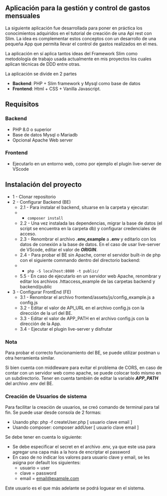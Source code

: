 ## Aplicación para la gestión y control de gastos mensuales

La siguiente aplicación fue desarrollada para poner en práctica los conocimientos adquiridos en el tutorial de creación 
de una Api rest con Slim. La idea es complementar estos conceptos con un desarrollo de una pequeña App que permita llevar 
el control de gastos realizados en el mes. 

La aplicación en sí aplica tantos ideas del Framework Slim como metodología de trabajo usada actualmente en mis proyectos 
los cuales aplican técnicas de DDD entre otras. 

La aplicación se divide en 2 partes

- **Backend**: PHP + Slim framework y Mysql como base de datos
- **Frontend**: Html + CSS + Vanilla Javascript.

## Requisitos

### Backend
- PHP 8.0 o superior
- Base de datos Mysql o Mariadb
- Opcional Apache Web server

### Frontend
- Ejecutarlo en un entorno web, como por ejemplo el plugin live-server de VScode

## Instalación del proyecto

- 1 - Clonar repositorio
- 2 - Configurar Backend (BE)
    - 2.1 - Para instalar el backend, situarse en la carpeta y ejecutar: 
    - - ```composer install```
    - 2.2 - Una vez instalada las dependencias, migrar la base de datos (el script se encuentra en la carpeta db) y configurar
credenciales de acceso. 
    - 2.3 - Renombrar el archivo **.env_example** a **.env** y editarlo con los datos de conexión a la base de datos. En el caso de usar live-server de VScode, editar el valor de ***ORIGIN***.
    - 2.4 - Para probar el BE sin Apache, correr el servidor built-in de php con el siguiente commando dentro del directorio backend: 
    - - ```php -S localhost:8080 -t public/```
    - 5.5 - En caso de ejecutarlo en un servidor web Apache, renombrar y editar los archivos .httaccess_example de las carpetas backend y backend/public
- 3 - Configurar FrontEnd (FE)
  - 3.1 - Renombrar el archivo frontend/assets/js/config_example.js a config.js
  - 3.2 - Editar el valor de API_URL en el archivo config.js con la dirección de la url del BE.
  - 3.3 - Editar el valor de APP_PATH en el archivo config.js con la dirección de la App.
  - 3.4 - Ejecutar el plugin live-server y disfrutar

### Nota

Para probar el correcto funcionamiento del BE, se puede utilizar postman u otra herramienta similar.

Si bien cuenta con middleware para evitar el problema de CORS, en caso de contar con un servidor web como apache, se puede 
colocar todo mismo en un subdirectorio. Tener en cuenta también de editar la variable ***APP_PATH*** del archivo .env del BE.

### Creación de Usuarios de sistema

Para facilitar la creación de usuarios, se creó comando de terminal para tal fin. Se puede usar desde consola de 2 formas:

- Usando php: php -f createUser.php [ usuario  clave email ]
- Usando composer: composer addUser [ usuario  clave email ]

Se debe tener en cuenta lo siguiente: 
- Se debe especificar el secret en el archivo .env, ya que este usa para agregar una capa más a la hora de encriptar el password
- En caso de no indicar los valores para usuario clave y email, se les asigna por default los siguientes:
  - usuario = user
  - clave = password
  - email = email@example.com

Este usuario es el que más adelante se podrá loguear en el sistema.
